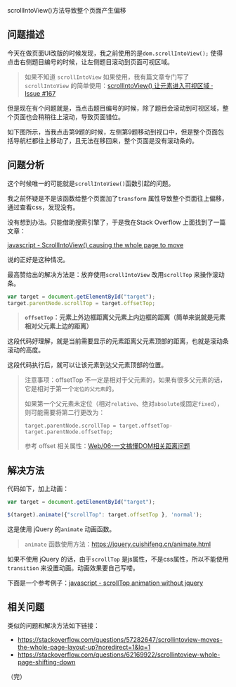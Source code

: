 scrollIntoView()方法导致整个页面产生偏移

## 问题描述

今天在做页面UI改版的时候发现，我之前使用的是`dom.scrollIntoView();` 使得点击右侧题目编号的时候，让左侧题目滚动到页面可视区域。

> 如果不知道 `scrollIntoView` 如果使用，我有篇文章专门写了 `scrollIntoView` 的简单使用：[scrollIntoView() 让元素进入可视区域 · Issue #167](https://github.com/Daotin/fe-blog/issues/167)

但是现在有个问题就是，当点击题目编号的时候，除了题目会滚动到可视区域，整个页面也会稍稍往上滚动，导致页面错位。

如下图所示，当我点击第9题的时候，左侧第9题移动到视口中，但是整个页面包括导航栏都往上移动了，且无法在移回来，整个页面是没有滚动条的。



## 问题分析


这个时候唯一的可能就是`scrollIntoView()`函数引起的问题。

我之前怀疑是不是该函数给整个页面加了`transform` 属性导致整个页面往上偏移，通过查看css，发现没有。

没有想到办法。只能借助搜索引擎了，于是我在Stack Overflow 上面找到了一篇文章：

[javascript - ScrollIntoView() causing the whole page to move](https://stackoverflow.com/questions/11039885/scrollintoview-causing-the-whole-page-to-move)



说的正好是这种情况。

最高赞给出的解决方法是：放弃使用`scrollIntoView` 改用`scrollTop` 来操作滚动条。

```javascript
var target = document.getElementById("target");
target.parentNode.scrollTop = target.offsetTop;
```

> **`offsetTop`：元素上外边框距离父元素上内边框的距离（简单来说就是元素相对父元素上边的距离）**

这段代码好理解，就是当前需要显示的元素距离父元素顶部的距离，也就是滚动条滚动的高度。

这段代码执行后，就可以让该元素到达父元素顶部的位置。

> 注意事项：offsetTop 不一定是相对于父元素的，如果有很多父元素的话，它是相对于第一个`定位的父元素`的。
>
> 如果第一个父元素未定位（相对`relative`、绝对`absolute`或固定`fixed`），则可能需要将第二行更改为：
>
> `target.parentNode.scrollTop = target.offsetTop- target.parentNode.offsetTop;`
>
>
> 参考 offset 相关属性：[Web/06-一文搞懂DOM相关距离问题](https://github.com/Daotin/Web/blob/67c2d89dc70848aace9f91213f5d4e1080720c2b/03-JavaScript/03-BOM/06-一文搞懂DOM相关距离问题.md#13offset系列)





## 解决方法

代码如下，加上动画：

```javascript
var target = document.getElementById("target");

$(target).animate({"scrollTop": target.offsetTop }, 'normal');
```

这是使用 jQuery 的`animate` 动画函数。
> `animate` 函数使用方法：https://jquery.cuishifeng.cn/animate.html

如果不使用 jQuery 的话，由于`scrollTop` 是js属性，不是css属性，所以不能使用`transition` 来设置动画。动画效果要自己写喽。

下面是一个参考例子：[javascript - scrollTop animation without jquery](https://stackoverflow.com/questions/21474678/scrolltop-animation-without-jquery)


## 相关问题
类似的问题和解决方法如下链接：
- https://stackoverflow.com/questions/57282647/scrollintoview-moves-the-whole-page-layout-up?noredirect=1&lq=1
- https://stackoverflow.com/questions/62169922/scrollintoview-whole-page-shifting-down

（完）
